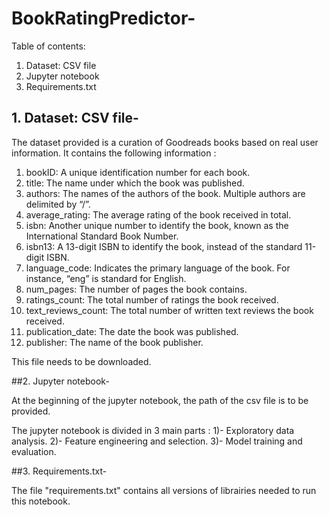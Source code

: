 # BookRatingPredictor-
Table of contents:

   1. Dataset: CSV file
   2. Jupyter notebook
   3. Requirements.txt
   
## 1. Dataset: CSV file-


The dataset provided is a curation of Goodreads books based on real user information.
It contains the following information :
 
1) bookID: A unique identification number for each book.
2) title: The name under which the book was published.
3) authors: The names of the authors of the book. Multiple authors are delimited by
“/”.
4) average_rating: The average rating of the book received in total.
5) isbn: Another unique number to identify the book, known as the International
Standard Book Number.
6) isbn13: A 13-digit ISBN to identify the book, instead of the standard 11-digit ISBN.
7) language_code: Indicates the primary language of the book. For instance, “eng” is
standard for English.
8) num_pages: The number of pages the book contains.
9) ratings_count: The total number of ratings the book received.
10) text_reviews_count: The total number of written text reviews the book received.
11) publication_date: The date the book was published.
12) publisher: The name of the book publisher.

This file needs to be downloaded.


##2. Jupyter notebook-

At the beginning of the jupyter notebook, the path of the csv file is to be provided.

The jupyter notebook is divided in 3 main parts : 
1)- Exploratory data analysis.
2)- Feature engineering and selection.
3)- Model training and evaluation.

##3. Requirements.txt-

The file "requirements.txt" contains all versions of librairies needed to 
run this notebook.
